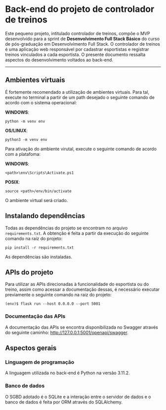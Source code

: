 # Back-end do projeto de controlador de treinos 

Este pequeno projeto, intitulado controlador de treinos, compõe o MVP desenvolvido para a sprint de **Desenvolvimento Full Stack Básico** do curso de pós-graduação em Desenvolvimento Full Stack. O controlador de treinos é uma aplicação web responsável por cadastrar esportistas e registrar treinos vinculados a cada esportista. O presente documento ressalta aspectos do desenvolvimento voltados ao back-end.


---
## Ambientes virtuais

É fortemente recomendado a utilização de ambientes virtuais. Para tal, execute no terminal a partir de um path desejado o seguinte comando de acordo com o sistema operacional:

**WINDOWS**:
```
python -m venv env
```

**OS/LINUX**:
```
python3 -m venv env
```

Para ativação do ambiente virutal, execute o seguinte comando de acordo com a platafoma:

**WINDOWS**:
```
<path>\env\Scripts\Activate.ps1
```

**POSIX**:
```
source <path>/env/bin/activate
```

O ambiente virtual será criado.

## Instalando dependências

Todas as dependências do projeto se encontram no arquivo `requirements.txt`. A obtenção é feita a partir da execução do seguinte comando na raiz do projeto:

```
pip install -r requirements.txt
```

As dependências são instaladas.

## APIs do projeto

Para utilizar as APIs direcionadas à funcionalidade do esportista ou do treino, assim como acessar a documentação dessas, é necessário executar previamente o seguinte comando na raiz do projeto:

```
(env)$ flask run --host 0.0.0.0 --port 5001
```

### Documentação das APIs

A documentação das APIs se encontra disponibilizada no Swagger através do seguinte caminho: http://127.0.0.1:5001/openapi/swagger.

## Aspectos gerais

### Linguagem de programação

A linguagem utilizada no back-end é Python na versão 3.11.2.

### Banco de dados

O SGBD adotado é o SQLite e a interação entre o servidor de dados e o banco de dados é feita por ORM através do SQLAlchemy.


